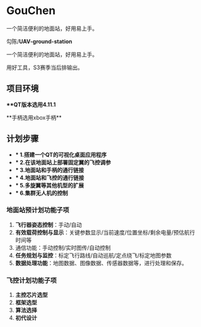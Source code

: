 # GouChen

一个简洁便利的地面站，好用易上手。

 勾陈/**UAV-ground-station**

一个简洁便利的地面站，好用易上手。

用好工具，S3赛季当后排输出。


## 项目环境

**\*\*QT版本选用4.11.1**

**手柄选用xbox手柄\*\*

## **计划步骤**

* **\* 1.搭建一个QT的可视化桌面应用程序**
* **\* 2.在该地面站上部署固定翼的飞控调参**
* **\* 3.地面站和手柄的通行链接**
* **\* 4.地面站和飞控的通行链接**
* **\* 5.多旋翼等其他机型的扩展**
* **\* 6.集群无人机的控制**

### 地面站预计划功能子项


1. **飞行器姿态控制**：手动/自动
2. **有效载荷控制与显示**：关键参数显示/当前速度/位置坐标/剩余电量/预估航行时间等
3. 通信功能：手动控制/实时图传/自动控制
4. **任务规划与监控**：标定飞行路线/自动巡航/定点绕飞/标定地图参数
5. **数据处理功能**：地图数据、图像数据、传感器数据等，进行处理和保存。

### 飞控计划功能子项
1. **主控芯片选型** 
2. **框架选型**
3. **算法选择**
4. **初代设计** 